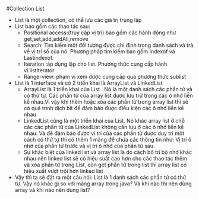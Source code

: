 #Collection List
- List là một collection, có thể lưu các giá trị trùng lặp
- List bao gồm các thao tác sau:
  - Positional access:(truy cập vị trí)  bao gồm các hành động như get,set,add,addAll,remove
  - Search: Tìm kiếm một đối tượng được chỉ định trong danh sách và trả về vị trí số của nó. Phương pháp tìm kiếm bao gồm Indexof và Lastindexof.
  - Iteration :áp dụng lặp cho list. Phương thức cung cấp hành vi:listIterator 
  - Range-view: phạm vi xem được cung cấp qua phương thức sublist 
- List là 1 interface và có 2 triển khai là ArrayList và LinkedList
  - ArrayList là 1 triển khai của List . Nó là một danh sách các phần tử và có thứ tự. Các phần tử của array list được lưu trữ trong các ô nhớ liền kề nhau.Vì vậy khi thêm hoặc xóa các phần tử trong array list thì sẽ có quá trình dịch bit để đảm bảo được điều kiện các ô nhớ liền kề nhau
  - LinkedList cũng là một triển khai của List. Nó khác array list ở chỗ các các phần tử của LinkedList không cần lưu ở các ô nhớ liền kề nhau. Và để đảm bảo được vị trí của các phần tử được duy trì một cách có thứ tự thì có thêm 1 mảng để chứa các thông tin như: Vị trí ô nhớ của phần tử trước và vị trí ô nhớ của phần tử sau. 
  - Sự khác biệt của linked list và array list là do cách bố trí bộ nhớ khác nhau nên linked list sẽ có hiệu suất cao hơn cho các thao tác thêm và xóa phần tử trong List, còn get phần tử trong list thì array list có hiệu xuất vượt trội hơn linked list
- Vậy thì ta sẽ đặt ra một câu hỏi: List là 1 danh sách các phần tử có thứ tự. Vậy nó khác gì so với mảng array trong java? Và khi nào thì nên dùng array và khi nào nên dùng list?